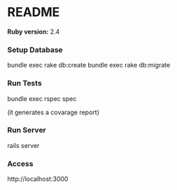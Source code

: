 # README


**Ruby version:** 2.4

### Setup Database
bundle exec rake db:create
bundle exec rake db:migrate

### Run Tests
bundle exec rspec spec

(it generates a covarage report)


### Run Server
rails server

### Access
http://localhost:3000
